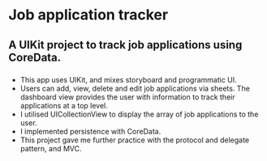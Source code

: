 # Job application tracker

## A UIKit project to track job applications using CoreData.

### 
  - This app uses UIKit, and mixes storyboard and programmatic UI.
  - Users can add, view, delete and edit job applications via sheets. The dashboard view provides the user with information to track their applications at a top level.
  - I utilised UICollectionView to display the array of job applications to the user.
  - I implemented persistence with CoreData.
  - This project gave me further practice with the protocol and delegate pattern, and MVC.

